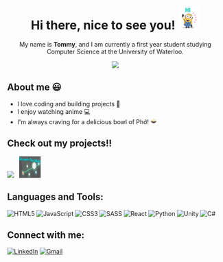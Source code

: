 <div align="center"/> 

# Hi there, nice to see you! <img src="Hi.gif" width="50"/>

My name is __Tommy__, and I am currently a first year student studying Computer Science at the University of Waterloo.

<img src="https://w0.peakpx.com/wallpaper/156/172/HD-wallpaper-anime-scenery-sakura-art-anime-village-orginal-scenery.jpg" width="600"/>

<div align="left"/> 


## About me :smiley:

* I love coding and building projects :wrench:
* I enjoy watching anime :computer:
* I'm always craving for a delicious bowl of Phở! <img src="Pho.jpg" width="15"/>

## Check out my projects!!

<a href="https://play.google.com/store/apps/details?id=com.EcxLStudios.GrappleBallkour&pli=1"><img src="https://play-lh.googleusercontent.com/V9kVWRHoZ9Wq6bFMsvoxZ4PIx4aey1Cdeytk5jpXtJHyd6jjF49cQVQrSpgC-uL6gek" width="50"/></a> &nbsp;
<a href="https://itch.io/jam/gmtk-2021/rate/1085534"><img src="ConnectTheShot.png" width="50" height="50"/></a>


## Languages and Tools:
![HTML5](https://img.shields.io/badge/html5-%23E34F26.svg?style=for-the-badge&logo=html5&logoColor=white)
![JavaScript](https://img.shields.io/badge/javascript-%23323330.svg?style=for-the-badge&logo=javascript&logoColor=%23F7DF1E)
![CSS3](https://img.shields.io/badge/css3-%231572B6.svg?style=for-the-badge&logo=css3&logoColor=white)
![SASS](https://img.shields.io/badge/SASS-hotpink.svg?style=for-the-badge&logo=SASS&logoColor=white)
![React](https://img.shields.io/badge/react-%2320232a.svg?style=for-the-badge&logo=react&logoColor=%2361DAFB)
![Python](https://img.shields.io/badge/python-3670A0?style=for-the-badge&logo=python&logoColor=ffdd54)
![Unity](https://img.shields.io/badge/unity-%23000000.svg?style=for-the-badge&logo=unity&logoColor=white)
![C#](https://img.shields.io/badge/c%23-%23239120.svg?style=for-the-badge&logo=c-sharp&logoColor=white)

## Connect with me:
<a href="https://www.linkedin.com/in/tommy-su-7971a8225/">![LinkedIn](https://img.shields.io/badge/linkedin-%230077B5.svg?style=for-the-badge&logo=linkedin&logoColor=white)</a>
<a href="mailto: su.tommy23@gmail.com">![Gmail](https://img.shields.io/badge/Gmail-D14836?style=for-the-badge&logo=gmail&logoColor=white)</a>
